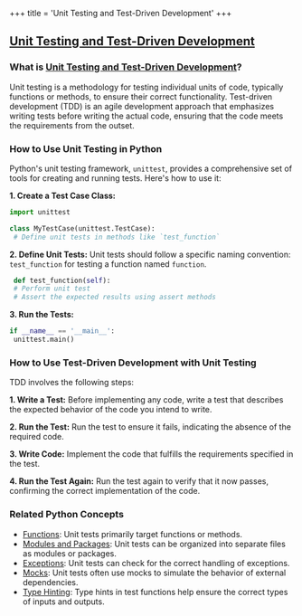 +++
 title = 'Unit Testing and Test-Driven Development'
+++
## [Unit Testing and Test-Driven Development](./../unit-testing-and-test-driven-development/)

### What is [Unit Testing and Test-Driven Development](./../unit-testing-and-test-driven-development/)?
Unit testing is a methodology for testing individual units of code, typically functions or methods, to ensure their correct functionality. Test-driven development (TDD) is an agile development approach that emphasizes writing tests before writing the actual code, ensuring that the code meets the requirements from the outset.

### How to Use Unit Testing in Python
Python's unit testing framework, `unittest`, provides a comprehensive set of tools for creating and running tests. Here's how to use it:

**1. Create a Test Case Class:**
```python
import unittest

class MyTestCase(unittest.TestCase):
 # Define unit tests in methods like `test_function`
```

**2. Define Unit Tests:**
Unit tests should follow a specific naming convention: `test_function` for testing a function named `function`.
```python
 def test_function(self):
 # Perform unit test
 # Assert the expected results using assert methods
```

**3. Run the Tests:**
```python
if __name__ == '__main__':
 unittest.main()
```

### How to Use Test-Driven Development with Unit Testing
TDD involves the following steps:

**1. Write a Test:**
Before implementing any code, write a test that describes the expected behavior of the code you intend to write.

**2. Run the Test:**
Run the test to ensure it fails, indicating the absence of the required code.

**3. Write Code:**
Implement the code that fulfills the requirements specified in the test.

**4. Run the Test Again:**
Run the test again to verify that it now passes, confirming the correct implementation of the code.

### Related Python Concepts

- [Functions](./../functions/): Unit tests primarily target functions or methods.
- [Modules and Packages](./../modules-and-packages/): Unit tests can be organized into separate files as modules or packages.
- [Exceptions](./../exceptions/): Unit tests can check for the correct handling of exceptions.
- [Mocks](./../mocks/): Unit tests often use mocks to simulate the behavior of external dependencies.
- [Type Hinting](./../type-hinting/): Type hints in test functions help ensure the correct types of inputs and outputs.